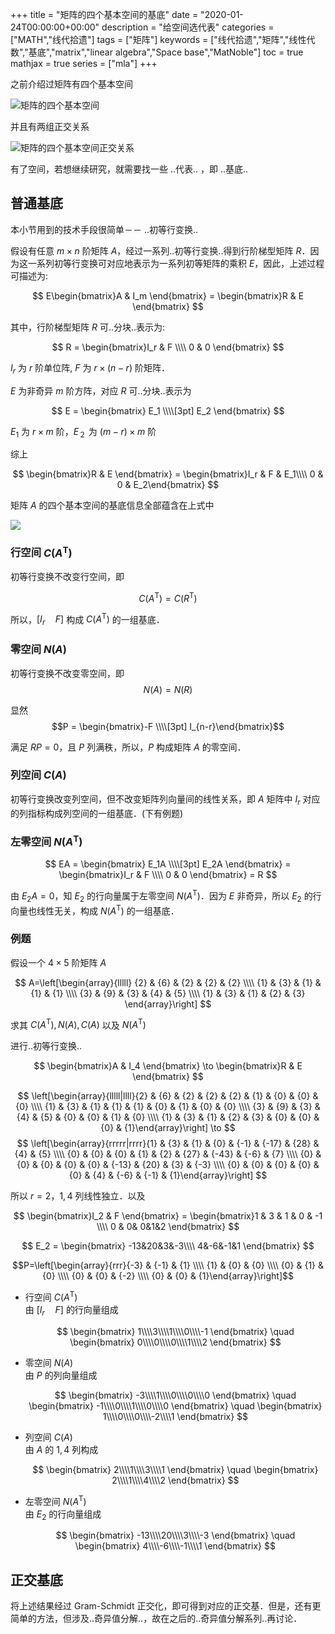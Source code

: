 +++
title = "矩阵的四个基本空间的基底"
date = "2020-01-24T00:00:00+00:00"
description = "给空间选代表"
categories = ["MATH","线代拾遗"]
tags = ["矩阵"]
keywords = ["线代拾遗","矩阵","线性代数","基底","matrix","linear algebra","Space base","MatNoble"]
toc = true
mathjax = true
series = ["mla"]
+++

之前介绍过矩阵有四个基本空间

<img src="https://imgkr.cn-bj.ufileos.com/dcb900fa-a4ec-466d-a019-5e9a75079026.png" title="矩阵的四个基本空间"  alt="矩阵的四个基本空间"/>

并且有两组正交关系

<img src="https://imgkr.cn-bj.ufileos.com/15a582b0-4471-4ae6-8985-02f9d4ea2edc.png" title="矩阵的四个基本空间正交关系"  alt="矩阵的四个基本空间正交关系"/>

有了空间，若想继续研究，就需要找一些 ..代表.. ，即 ..基底..

## 普通基底

本小节用到的技术手段很简单－－ ..初等行变换..

假设有任意 $m\times n$ 阶矩阵 $A$，经过一系列..初等行变换..得到行阶梯型矩阵 $R$．因为这一系列初等行变换可对应地表示为一系列初等矩阵的乘积 $E$，因此，上述过程可描述为:

$$
E\begin{bmatrix}A & I_m \end{bmatrix} = \begin{bmatrix}R & E \end{bmatrix}
$$

其中，行阶梯型矩阵 $R$ 可..分块..表示为:

$$
R = \begin{bmatrix}I_r & F \\\\ 0 & 0 \end{bmatrix}
$$

$I_r$ 为 $r$ 阶单位阵, $F$ 为 $r \times (n-r)$ 阶矩阵．

$E$ 为非奇异 $m$ 阶方阵，对应 $R$ 可..分块..表示为

$$
E = \begin{bmatrix} E_1 \\\\[3pt] E_2 \end{bmatrix}
$$

$E_1$ 为 $r\times m$ 阶，$E_２$ 为 $(m-r)\times m$ 阶

综上

$$
\begin{bmatrix}R & E \end{bmatrix} =  \begin{bmatrix}I_r & F & E_1\\\\ 0 & 0  & E_2\end{bmatrix}
$$

矩阵 $A$ 的四个基本空间的基底信息全部蕴含在上式中

![](https://imgkr.cn-bj.ufileos.com/dcb900fa-a4ec-466d-a019-5e9a75079026.png)

### 行空间 $C(A^{\mathsf T})$

初等行变换不改变行空间，即

$$
C(A^{\mathsf T}) = C(R^{\mathsf T})
$$

所以，$\left[ I_r \quad  F \right]$ 构成 $C(A^{\mathsf T})$ 的一组基底．

### 零空间 $N(A)$

初等行变换不改变零空间，即
$$N(A) = N(R)$$

显然
$$P = \begin{bmatrix}-F \\\\[3pt] I_{n-r}\end{bmatrix}$$

满足 $RP=0$，且 $P$ 列满秩，所以，$P$ 构成矩阵 $A$ 的零空间．

### 列空间 $C(A)$

初等行变换改变列空间，但不改变矩阵列向量间的线性关系，即 $A$ 矩阵中 $I_r$ 对应的列指标构成列空间的一组基底．(下有例题)

### 左零空间 $N(A^{\mathsf T})$

$$
EA = \begin{bmatrix} E_1A \\\\[3pt] E_2A \end{bmatrix} = \begin{bmatrix}I_r & F \\\\ 0 & 0 \end{bmatrix} = R
$$

由 $E_2A = 0$，知 $E_2$ 的行向量属于左零空间 $N(A^{\mathsf T})$．因为 $E$ 非奇异，所以 $E_2$ 的行向量也线性无关，构成 $N(A^{\mathsf T})$ 的一组基底．

### 例题

假设一个 $4\times 5$ 阶矩阵 $A$

$$
A=\left[\begin{array}{lllll}
{2} & {6} & {2} & {2} & {2} \\\\
{1} & {3} & {1} & {1} & {1} \\\\
{3} & {9} & {3} & {4} & {5} \\\\
{1} & {3} & {1} & {2} & {3}
\end{array}\right]
$$

求其 $C(A^{\mathsf T}), N(A), C(A)$ 以及 $N(A^{\mathsf T})$

进行..初等行变换..

$$
\begin{bmatrix}A & I_4 \end{bmatrix}
\to
\begin{bmatrix}R & E \end{bmatrix}
$$

$$
\left[\begin{array}{lllll|llll}{2} & {6} & {2} & {2} & {2} & {1} & {0} & {0} & {0} \\\\ {1} & {3} & {1} & {1} & {1} & {0} & {1} & {0} & {0} \\\\ {3} & {9} & {3} & {4} & {5} & {0} & {0} & {1} & {0} \\\\ {1} & {3} & {1} & {2} & {3} & {0} & {0} & {0} & {1}\end{array}\right]
\to
$$
$$
\left[\begin{array}{rrrrr|rrrr}{1} & {3} & {1} & {0} & {-1} & {-17} & {28} & {4} & {5} \\\\ {0} & {0} & {0} & {1} & {2} & {27} & {-43} & {-6} & {7} \\\\ {0} & {0} & {0} & {0} & {0} & {-13} & {20} & {3} & {-3} \\\\ {0} & {0} & {0} & {0} & {0} & {4} & {-6} & {-1} & {1}\end{array}\right]
$$

所以 $r=2$，$1, 4$ 列线性独立．以及

$$
\begin{bmatrix}I_2 & F \end{bmatrix} = \begin{bmatrix}1 & 3 & 1 & 0 & -1 \\\\ 0 & 0& 0&1&2 \end{bmatrix}
$$

$$
E_2 = \begin{bmatrix} -13&20&3&-3\\\\ 4&-6&-1&1 \end{bmatrix}
$$

$$P=\left[\begin{array}{rrr}{-3} & {-1} & {1} \\\\ {1} & {0} & {0} \\\\ {0} & {1} & {0} \\\\ {0} & {0} & {-2} \\\\ {0} & {0} & {1}\end{array}\right]$$

- 行空间 $C(A^{\mathsf T})$  
  由 $\left[ I_r \quad  F \right]$ 的行向量组成

  $$
  \begin{bmatrix}
  1\\\\3\\\\1\\\\0\\\\-1
  \end{bmatrix} \quad
   \begin{bmatrix}
  0\\\\0\\\\0\\\\1\\\\2
  \end{bmatrix}
  $$

- 零空间 $N(A)$  
  由 $P$ 的列向量组成

  $$
  \begin{bmatrix}
  -3\\\\1\\\\0\\\\0\\\\0
  \end{bmatrix} \quad
   \begin{bmatrix}
  -1\\\\0\\\\1\\\\0\\\\0
  \end{bmatrix} \quad
  \begin{bmatrix}
  1\\\\0\\\\0\\\\-2\\\\1
  \end{bmatrix}
  $$

- 列空间 $C(A)$  
  由 $A$ 的 $1, 4$ 列构成

  $$
  \begin{bmatrix}
  2\\\\1\\\\3\\\\1
  \end{bmatrix} \quad
   \begin{bmatrix}
   2\\\\1\\\\4\\\\2
  \end{bmatrix}
  $$

- 左零空间 $N(A^{\mathsf T})$  
  由 $E_2$ 的行向量组成

  $$
  \begin{bmatrix}
  -13\\\\20\\\\3\\\\-3
  \end{bmatrix} \quad
   \begin{bmatrix}
   4\\\\-6\\\\-1\\\\1
  \end{bmatrix}
  $$

## 正交基底

将上述结果经过 Gram-Schmidt 正交化，即可得到对应的正交基．但是，还有更简单的方法，但涉及..奇异值分解..，故在之后的..奇异值分解系列..再讨论．
